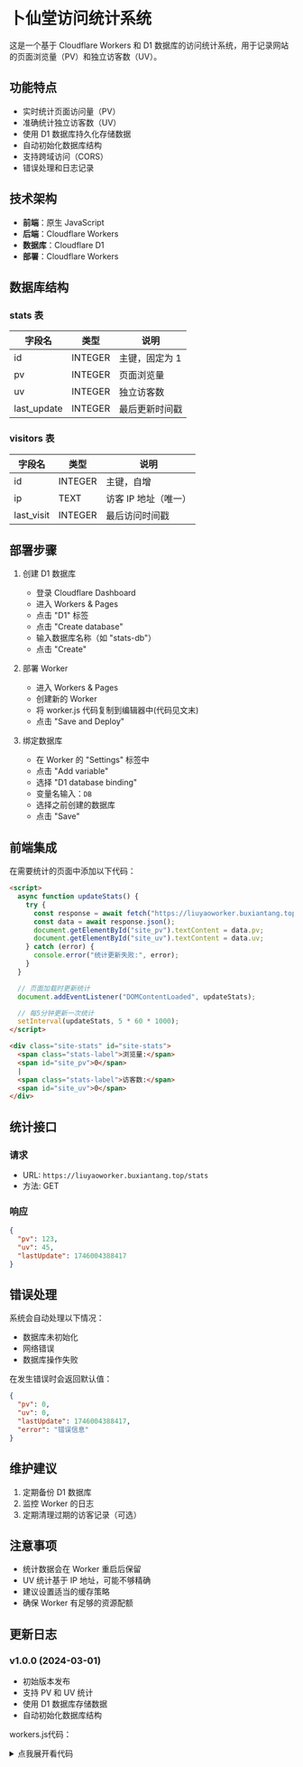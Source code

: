 
# 卜仙堂访问统计系统

这是一个基于 Cloudflare Workers 和 D1 数据库的访问统计系统，用于记录网站的页面浏览量（PV）和独立访客数（UV）。

## 功能特点

- 实时统计页面访问量（PV）
- 准确统计独立访客数（UV）
- 使用 D1 数据库持久化存储数据
- 自动初始化数据库结构
- 支持跨域访问（CORS）
- 错误处理和日志记录

## 技术架构

- **前端**：原生 JavaScript
- **后端**：Cloudflare Workers
- **数据库**：Cloudflare D1
- **部署**：Cloudflare Workers

## 数据库结构

### stats 表

| 字段名      | 类型    | 说明           |
| ----------- | ------- | -------------- |
| id          | INTEGER | 主键，固定为 1 |
| pv          | INTEGER | 页面浏览量     |
| uv          | INTEGER | 独立访客数     |
| last_update | INTEGER | 最后更新时间戳 |

### visitors 表

| 字段名     | 类型    | 说明                 |
| ---------- | ------- | -------------------- |
| id         | INTEGER | 主键，自增           |
| ip         | TEXT    | 访客 IP 地址（唯一） |
| last_visit | INTEGER | 最后访问时间戳       |

## 部署步骤

1. 创建 D1 数据库

   - 登录 Cloudflare Dashboard
   - 进入 Workers & Pages
   - 点击 "D1" 标签
   - 点击 "Create database"
   - 输入数据库名称（如 "stats-db"）
   - 点击 "Create"

2. 部署 Worker

   - 进入 Workers & Pages
   - 创建新的 Worker
   - 将 worker.js 代码复制到编辑器中(代码见文末)
   - 点击 "Save and Deploy"

3. 绑定数据库
   - 在 Worker 的 "Settings" 标签中
   - 点击 "Add variable"
   - 选择 "D1 database binding"
   - 变量名输入：`DB`
   - 选择之前创建的数据库
   - 点击 "Save"

## 前端集成

在需要统计的页面中添加以下代码：

```html
<script>
  async function updateStats() {
    try {
      const response = await fetch("https://liuyaoworker.buxiantang.top/stats");
      const data = await response.json();
      document.getElementById("site_pv").textContent = data.pv;
      document.getElementById("site_uv").textContent = data.uv;
    } catch (error) {
      console.error("统计更新失败:", error);
    }
  }

  // 页面加载时更新统计
  document.addEventListener("DOMContentLoaded", updateStats);

  // 每5分钟更新一次统计
  setInterval(updateStats, 5 * 60 * 1000);
</script>

<div class="site-stats" id="site-stats">
  <span class="stats-label">浏览量:</span>
  <span id="site_pv">0</span>
  |
  <span class="stats-label">访客数:</span>
  <span id="site_uv">0</span>
</div>
```

## 统计接口

### 请求

- URL: `https://liuyaoworker.buxiantang.top/stats`
- 方法: GET

### 响应

```json
{
  "pv": 123,
  "uv": 45,
  "lastUpdate": 1746004388417
}
```

## 错误处理

系统会自动处理以下情况：

- 数据库未初始化
- 网络错误
- 数据库操作失败

在发生错误时会返回默认值：

```json
{
  "pv": 0,
  "uv": 0,
  "lastUpdate": 1746004388417,
  "error": "错误信息"
}
```

## 维护建议

1. 定期备份 D1 数据库
2. 监控 Worker 的日志
3. 定期清理过期的访客记录（可选）

## 注意事项

- 统计数据会在 Worker 重启后保留
- UV 统计基于 IP 地址，可能不够精确
- 建议设置适当的缓存策略
- 确保 Worker 有足够的资源配额

## 更新日志

### v1.0.0 (2024-03-01)

- 初始版本发布
- 支持 PV 和 UV 统计
- 使用 D1 数据库存储数据
- 自动初始化数据库结构


workers.js代码：
<details>
  <summary>点我展开看代码</summary>
  <pre><code>
export default {
  async fetch(request, env) {
    // 获取请求的 URL
    const url = new URL(request.url)
    
    // 如果是统计请求
    if (url.pathname === '/stats') {
      try {
        console.log('开始处理统计请求')
        
        // 初始化数据库表（如果不存在）
        await env.DB.prepare(`
          CREATE TABLE IF NOT EXISTS stats (
            id INTEGER PRIMARY KEY AUTOINCREMENT,
            pv INTEGER DEFAULT 0,
            uv INTEGER DEFAULT 0,
            last_update INTEGER
          )
        `).run()

        await env.DB.prepare(`
          CREATE TABLE IF NOT EXISTS visitors (
            id INTEGER PRIMARY KEY AUTOINCREMENT,
            ip TEXT UNIQUE,
            last_visit INTEGER
          )
        `).run()

        // 获取当前统计数据
        let stats = await env.DB.prepare(`
          SELECT * FROM stats WHERE id = 1
        `).first()

        // 如果没有统计数据，创建初始记录
        if (!stats) {
          await env.DB.prepare(`
            INSERT INTO stats (id, pv, uv, last_update)
            VALUES (1, 0, 0, ?)
          `).bind(Date.now()).run()
          stats = { pv: 0, uv: 0, last_update: Date.now() }
        }

        // 更新 PV
        await env.DB.prepare(`
          UPDATE stats SET pv = pv + 1, last_update = ? WHERE id = 1
        `).bind(Date.now()).run()

        // 检查是否是新的访客
        const visitorId = request.headers.get('cf-connecting-ip')
        const visitor = await env.DB.prepare(`
          SELECT * FROM visitors WHERE ip = ?
        `).bind(visitorId).first()

        // 如果是新访客，增加 UV 并记录访客
        if (!visitor) {
          await env.DB.prepare(`
            UPDATE stats SET uv = uv + 1 WHERE id = 1
          `).run()

          await env.DB.prepare(`
            INSERT INTO visitors (ip, last_visit)
            VALUES (?, ?)
          `).bind(visitorId, Date.now()).run()
        } else {
          // 更新现有访客的最后访问时间
          await env.DB.prepare(`
            UPDATE visitors SET last_visit = ? WHERE ip = ?
          `).bind(Date.now(), visitorId).run()
        }

        // 获取最新的统计数据
        const latestStats = await env.DB.prepare(`
          SELECT * FROM stats WHERE id = 1
        `).first()

        // 返回统计数据
        return new Response(JSON.stringify({
          pv: latestStats.pv,
          uv: latestStats.uv,
          lastUpdate: latestStats.last_update
        }), {
          headers: {
            'Content-Type': 'application/json',
            'Access-Control-Allow-Origin': '*'
          }
        })
      } catch (error) {
        console.error('处理统计请求时发生错误:', error)
        // 如果发生错误，返回默认值
        return new Response(JSON.stringify({
          pv: 0,
          uv: 0,
          lastUpdate: Date.now(),
          error: error.message
        }), {
          headers: {
            'Content-Type': 'application/json',
            'Access-Control-Allow-Origin': '*'
          }
        })
      }
    }
    
    // 返回原始请求
    return fetch(request)
  }
} 
  </code></pre>
</details>